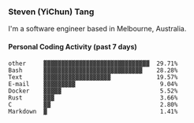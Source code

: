 ### Steven (YiChun) Tang

I'm a software engineer based in Melbourne, Australia.

#### Personal Coding Activity (past 7 days)
```
other     ▓▓▓▓▓▓▓▓▓▓▓▓▓▓▓▓▓▓▓▓▓▓▓▓▓▓▓▓▓▓  29.71%
Bash      ▓▓▓▓▓▓▓▓▓▓▓▓▓▓▓▓▓▓▓▓▓▓▓▓▓▓▓▓    28.28%
Text      ▓▓▓▓▓▓▓▓▓▓▓▓▓▓▓▓▓▓▓             19.57%
E-mail    ▓▓▓▓▓▓▓▓▓                        9.04%
Docker    ▓▓▓▓▓                            5.52%
Rust      ▓▓▓                              3.66%
C         ▓▓                               2.80%
Markdown  ▓                                1.41%
```
